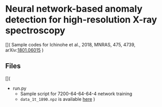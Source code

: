 # Neural network-based anomaly detection for high-resolution X-ray spectroscopy

[](
Sample codes for Ichinohe et al., 2018, MNRAS, 475, 4739, arXiv:[1801.06015](http://arxiv.org/abs/1801.06015)
)

## Files
[](
- run.py
  - Sample script for 7200-64-64-64-4 network training
  - `data_1t_1890.npz` is available [here](http://www-x.phys.se.tmu.ac.jp/~ichinohe/data_1t_1890.npz.gz)
)
